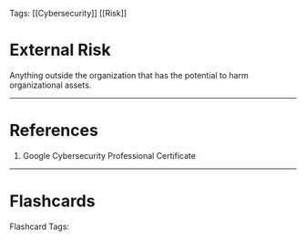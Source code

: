 Tags: [[Cybersecurity]] [[Risk]]
# External Risk

Anything outside the organization that has the potential to harm organizational assets.

---
# References

1. Google Cybersecurity Professional Certificate

---
# Flashcards

Flashcard Tags: 